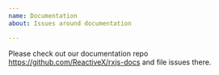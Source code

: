 ```yaml
---
name: Documentation
about: Issues around documentation

---
```


Please check out our documentation repo https://github.com/ReactiveX/rxjs-docs and file issues there.
